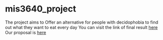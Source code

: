 # mis3640_project
The project aims to Offer an alternative for people with decidophobia to find out what they want to eat every day
You can visit the link of final result [here](https://mis3640-random-restaurant.herokuapp.com/)
Our proposal is [here](proposal.md)
